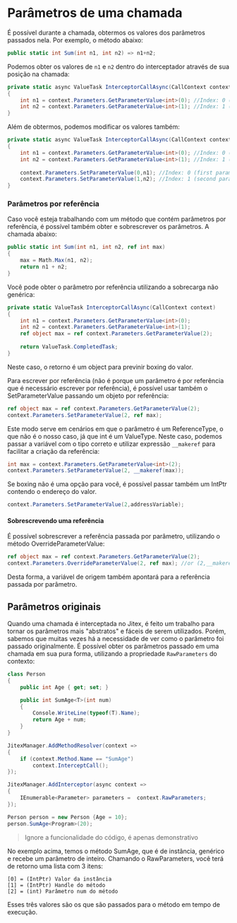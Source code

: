 # Parâmetros de uma chamada

É possível durante a chamada, obtermos os valores dos parâmetros passados nela. Por exemplo, o método abaixo:

```csharp
public static int Sum(int n1, int n2) => n1+n2;
```

Podemos obter os valores de `n1` e `n2` dentro do interceptador através de sua posição na chamada:

```csharp
private static async ValueTask InterceptorCallAsync(CallContext context)
{
    int n1 = context.Parameters.GetParameterValue<int>(0); //Index: 0 (first parameter)
    int n2 = context.Parameters.GetParameterValue<int>(1); //Index: 1 (second parameter)
}
```

Além de obtermos, podemos modificar os valores também:

```csharp
private static async ValueTask InterceptorCallAsync(CallContext context)
{
    int n1 = context.Parameters.GetParameterValue<int>(0); //Index: 0 (first parameter)
    int n2 = context.Parameters.GetParameterValue<int>(1); //Index: 1 (second parameter)
    
    context.Parameters.SetParameterValue(0,n1); //Index: 0 (first parameter)
    context.Parameters.SetParameterValue(1,n2); //Index: 1 (second parameter)
}
```

### Parâmetros por referência

Caso você esteja trabalhando com um método que contém parâmetros por referência, é possível também obter e sobrescrever os parâmetros. A chamada abaixo:

```csharp
public static int Sum(int n1, int n2, ref int max)
{
    max = Math.Max(n1, n2);
    return n1 + n2;
}
```

Você pode obter o parâmetro por referência utilizando a sobrecarga não genérica:

```csharp
private static ValueTask InterceptorCallAsync(CallContext context)
{
    int n1 = context.Parameters.GetParameterValue<int>(0);
    int n2 = context.Parameters.GetParameterValue<int>(1);
    ref object max = ref context.Parameters.GetParameterValue(2);
    
    return ValueTask.CompletedTask;
}
```

Neste caso, o retorno é um object para previnir boxing do valor.

Para escrever por referência (não é porque um parâmetro é por referência que é necessário escrever por referência), é possível usar também o SetParameterValue passando um objeto por referência:

```csharp
ref object max = ref context.Parameters.GetParameterValue(2);
context.Parameters.SetParameterValue(2, ref max);
```

Este modo serve em cenários em que o parâmetro é um ReferenceType, o que não é o nosso caso, já que int é um ValueType. Neste caso, podemos passar a variável com o tipo correto e utilizar expressão `__makeref` para facilitar a criação da referência:

```csharp
int max = context.Parameters.GetParameterValue<int>(2);
context.Parameters.SetParameterValue(2, __makeref(max));
```

 Se boxing não é uma opção para você, é possível passar também um IntPtr  contendo o endereço do valor.

```csharp
context.Parameters.SetParameterValue(2,addressVariable);
```

#### Sobrescrevendo uma referência

É possível sobrescrever a referência passada por parâmetro, utilizando o método OverrideParameterValue:

```csharp
ref object max = ref context.Parameters.GetParameterValue(2);
context.Parameters.OverrideParameterValue(2, ref max); //or (2,__makeref(max)), (2, 0x000) 
```

Desta forma, a variável de origem também apontará para a referência passada por parâmetro.



## Parâmetros originais

Quando uma chamada é interceptada no Jitex, é feito um trabalho para tornar os parâmetros mais "abstratos" e fáceis de serem utilizados. Porém, sabemos que muitas vezes há a necessidade de ver como o parâmetro foi passado originalmente. É possível obter os parâmetros passado em uma chamada em sua pura forma, utilizando a propriedade `RawParameters` do contexto:

```csharp
class Person
{
    public int Age { get; set; }

    public int SumAge<T>(int num)
    {
        Console.WriteLine(typeof(T).Name);
        return Age + num;
    }
}
```

```csharp
JitexManager.AddMethodResolver(context =>
{
    if (context.Method.Name == "SumAge")
        context.InterceptCall();
});

JitexManager.AddInterceptor(async context =>
{
    IEnumerable<Parameter> parameters =  context.RawParameters;
});

Person person = new Person {Age = 10};
person.SumAge<Program>(20);
```


> Ignore a funcionalidade do código, é apenas demonstrativo

No exemplo acima, temos o método SumAge, que é de instância, genérico e recebe um parâmetro de inteiro. Chamando o RawParameters, você terá de retorno uma lista com 3 itens:


```
[0] = (IntPtr) Valor da instância
[1] = (IntPtr) Handle do método
[2] = (int) Parâmetro num do método
```

Esses três valores são os que são passados para o método em tempo de execução.
